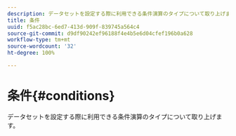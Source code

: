 ```yaml
---
description: データセットを設定する際に利用できる条件演算のタイプについて取り上げます。
title: 条件
uuid: f5ac28bc-6ed7-413d-909f-839745a564c4
source-git-commit: d9df90242ef96188f4e4b5e6d04cfef196b0a628
workflow-type: tm+mt
source-wordcount: '32'
ht-degree: 100%

---
```



# 条件{#conditions}

データセットを設定する際に利用できる条件演算のタイプについて取り上げます。

